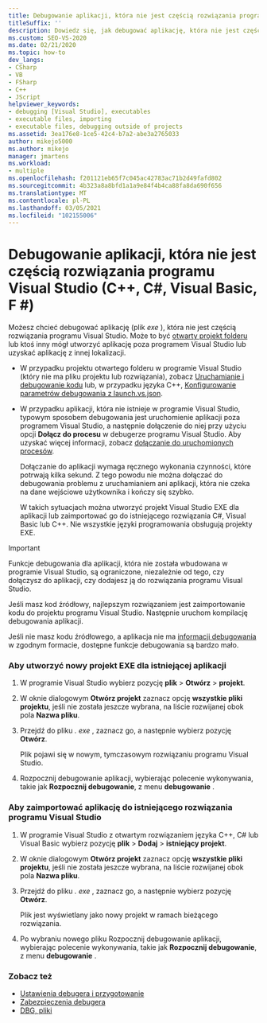 ```yaml
---
title: Debugowanie aplikacji, która nie jest częścią rozwiązania programu Visual Studio
titleSuffix: ''
description: Dowiedz się, jak debugować aplikację, która nie jest częścią rozwiązania programu Visual Studio. Może być możliwe dołączenie debugera programu Visual Studio.
ms.custom: SEO-VS-2020
ms.date: 02/21/2020
ms.topic: how-to
dev_langs:
- CSharp
- VB
- FSharp
- C++
- JScript
helpviewer_keywords:
- debugging [Visual Studio], executables
- executable files, importing
- executable files, debugging outside of projects
ms.assetid: 3ea176e8-1ce5-42c4-b7a2-abe3a2765033
author: mikejo5000
ms.author: mikejo
manager: jmartens
ms.workload:
- multiple
ms.openlocfilehash: f201121eb65f7c045ac42783ac71b2d49fafd802
ms.sourcegitcommit: 4b323a8a8bfd1a1a9e84f4b4ca88fa8da690f656
ms.translationtype: MT
ms.contentlocale: pl-PL
ms.lasthandoff: 03/05/2021
ms.locfileid: "102155006"
---
```

# <a name="debug-an-app-that-isnt-part-of-a-visual-studio-solution-c-c-visual-basic-f"></a>Debugowanie aplikacji, która nie jest częścią rozwiązania programu Visual Studio (C++, C#, Visual Basic, F #)

Możesz chcieć debugować aplikację (plik *exe* ), która nie jest częścią rozwiązania programu Visual Studio. Może to być [otwarty projekt folderu](../ide/develop-code-in-visual-studio-without-projects-or-solutions.md) lub ktoś inny mógł utworzyć aplikację poza programem Visual Studio lub uzyskać aplikację z innej lokalizacji.

- W przypadku projektu otwartego folderu w programie Visual Studio (który nie ma pliku projektu lub rozwiązania), zobacz [Uruchamianie i debugowanie kodu](../ide/develop-code-in-visual-studio-without-projects-or-solutions.md#run-and-debug-your-code) lub, w przypadku języka C++, [Konfigurowanie parametrów debugowania z launch.vs.json](/cpp/build/open-folder-projects-cpp#configure-debugging-parameters-with-launchvsjson).

- W przypadku aplikacji, która nie istnieje w programie Visual Studio, typowym sposobem debugowania jest uruchomienie aplikacji poza programem Visual Studio, a następnie dołączenie do niej przy użyciu opcji **Dołącz do procesu** w debugerze programu Visual Studio. Aby uzyskać więcej informacji, zobacz [dołączanie do uruchomionych procesów](../debugger/attach-to-running-processes-with-the-visual-studio-debugger.md).

   Dołączanie do aplikacji wymaga ręcznego wykonania czynności, które potrwają kilka sekund. Z tego powodu nie można dołączać do debugowania problemu z uruchamianiem ani aplikacji, która nie czeka na dane wejściowe użytkownika i kończy się szybko.

   W takich sytuacjach można utworzyć projekt Visual Studio EXE dla aplikacji lub zaimportować go do istniejącego rozwiązania C#, Visual Basic lub C++. Nie wszystkie języki programowania obsługują projekty EXE.

>[!IMPORTANT]
>Funkcje debugowania dla aplikacji, która nie została wbudowana w programie Visual Studio, są ograniczone, niezależnie od tego, czy dołączysz do aplikacji, czy dodajesz ją do rozwiązania programu Visual Studio.
>
>Jeśli masz kod źródłowy, najlepszym rozwiązaniem jest zaimportowanie kodu do projektu programu Visual Studio. Następnie uruchom kompilację debugowania aplikacji.
>
>Jeśli nie masz kodu źródłowego, a aplikacja nie ma [informacji debugowania](../debugger/how-to-set-debug-and-release-configurations.md) w zgodnym formacie, dostępne funkcje debugowania są bardzo mało.

### <a name="to-create-a-new-exe-project-for-an-existing-app"></a>Aby utworzyć nowy projekt EXE dla istniejącej aplikacji

1. W programie Visual Studio wybierz pozycję **plik**  >  **Otwórz**  >  **projekt**.

1. W oknie dialogowym **Otwórz projekt** zaznacz opcję **wszystkie pliki projektu**, jeśli nie została jeszcze wybrana, na liście rozwijanej obok pola **Nazwa pliku**.

1. Przejdź do pliku *. exe* , zaznacz go, a następnie wybierz pozycję **Otwórz**.

   Plik pojawi się w nowym, tymczasowym rozwiązaniu programu Visual Studio.

1. Rozpocznij debugowanie aplikacji, wybierając polecenie wykonywania, takie jak **Rozpocznij debugowanie**, z menu **debugowanie** .

### <a name="to-import-an-app-into-an-existing-visual-studio-solution"></a>Aby zaimportować aplikację do istniejącego rozwiązania programu Visual Studio

1. W programie Visual Studio z otwartym rozwiązaniem języka C++, C# lub Visual Basic wybierz pozycję **plik**  >  **Dodaj**  >  **istniejący projekt**.

1. W oknie dialogowym **Otwórz projekt** zaznacz opcję **wszystkie pliki projektu**, jeśli nie została jeszcze wybrana, na liście rozwijanej obok pola **Nazwa pliku**.

1. Przejdź do pliku *. exe* , zaznacz go, a następnie wybierz pozycję **Otwórz**.

   Plik jest wyświetlany jako nowy projekt w ramach bieżącego rozwiązania.

1. Po wybraniu nowego pliku Rozpocznij debugowanie aplikacji, wybierając polecenie wykonywania, takie jak **Rozpocznij debugowanie**, z menu **debugowanie** .

### <a name="see-also"></a>Zobacz też
- [Ustawienia debugera i przygotowanie](../debugger/debugger-settings-and-preparation.md)
- [Zabezpieczenia debugera](../debugger/debugger-security.md)
- [DBG, pliki](/previous-versions/visualstudio/visual-studio-2010/da528y14(v=vs.100))
